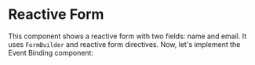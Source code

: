# Reactive Form
This component shows a reactive form with two fields: name and email. It uses `FormBuilder` and reactive form directives.
Now, let's implement the Event Binding component: